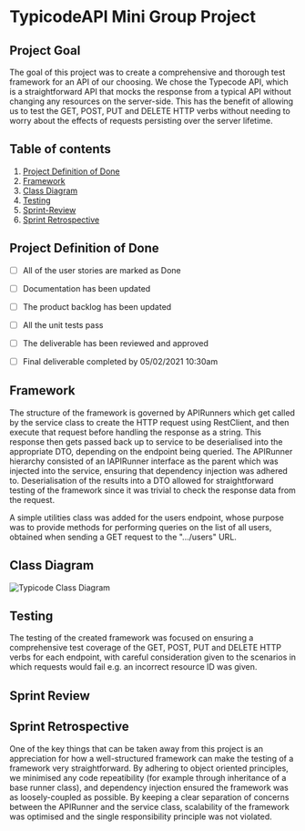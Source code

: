 # TypicodeAPI Mini Group Project
## Project Goal

The goal of this project was to create a comprehensive and thorough test framework for an API of our choosing. We chose the Typecode API, which is a straightforward API that mocks the response from a typical API without changing any resources on the server-side. This has the benefit of allowing us to test the GET, POST, PUT and DELETE HTTP verbs without needing to worry about the effects of requests persisting over the server lifetime.

## Table of contents

1. [Project Definition of Done](#Project-Definition-of-Done)
2. [Framework](#Framework)
3. [Class Diagram](#Class-Diagram)
4. [Testing](#Testing)
5. [Sprint-Review](#Sprint-Review)
6. [Sprint Retrospective](#Sprint-Retrospective)



## Project Definition of Done

- [ ] All of the user stories are marked as Done
- [ ] Documentation has been updated
- [ ] The product backlog has been updated
- [ ] All the unit tests pass
- [ ] The deliverable has been reviewed and approved
- [ ] Final deliverable completed by 05/02/2021 10:30am



## Framework

The structure of the framework is governed by APIRunners which get called by the service class to create the HTTP request using RestClient, and then execute that request before handling the response as a string. This response then gets passed back up to service to be deserialised into the appropriate DTO, depending on the endpoint being queried. The APIRunner hierarchy consisted of an IAPIRunner interface as the parent which was injected into the service, ensuring that dependency injection was adhered to. Deserialisation of the results into a DTO allowed for straightforward testing of the framework since it was trivial to check the response data from the request.

A simple utilities class was added for the users endpoint, whose purpose was to provide methods for performing queries on the list of all users, obtained when sending a GET request to the ".../users" URL.



## Class Diagram

![Typicode Class Diagram](https://github.com/sarkerJ/TypicodeAPI_MiniGroupProject/blob/main/Images/TypicodeClassDiagram.JPG)



## Testing

The testing of the created framework was focused on ensuring a comprehensive test coverage of the GET, POST, PUT and DELETE HTTP verbs for each endpoint, with careful consideration given to the scenarios in which requests would fail e.g. an incorrect resource ID was given.

## Sprint Review

## Sprint Retrospective

One of the key things that can be taken away from this project is an appreciation for how a well-structured framework can make the testing of a framework very straightforward. By adhering to object oriented principles, we minimised any code repeatibility (for example through inheritance of a base runner class), and dependency injection ensured the framework was as loosely-coupled as possible. By keeping a clear separation of concerns between the APIRunner and the service class, scalability of the framework was optimised and the single responsibility principle was not violated.


